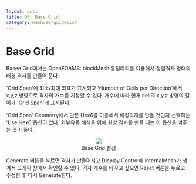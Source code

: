 ```yaml
---
layout: post
title: 05. Base Grid
category: meshuserguidelist
---
```


# Base Grid

Basee Grid에서는 OpenFOAM의 blockMesh 유틸리티를 이용해서 정렬격자 형태의 배경 격자를 만들어 준다.

'Grid Span'에 최소/최대 좌표가 표시되고 'Number of Cells per Direction'에서 x,y,z 방향으로 격자의 개수를 지정할 수 있다. 개수에 따라 한개 cell의 x,y,z 방향의 길이가 'Grid Span'에 표시된다.

'Grid Span' Geometry에서 만든 Hex6를 이용해서 배경격자를 만들 것인지 선택하는 'Use Hex6'옵션이 있다. 외부유동 해석을 위해 원방 격자를 만들 때는 이 옵션을 켜주는 것이 좋다.

<p style="text-align: center">
    <img src="https://github.com/nextfoam/baram-pages/raw/main/screenshots/pic/mesh_baseGrid.png"><br> Base Grid 설정
</p>

Generate 버튼을 누르면 격자가 만들어지고 Display Control에 internalMesh가 생겨서 그래픽 창에서 확인할 수 있다. 격자 개수를 바꾸고 싶으면 Reset 버튼을 누르고 수정한 후 다시 Generate한다.





